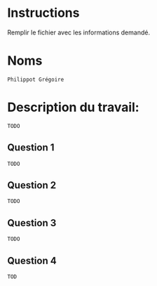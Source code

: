 # Instructions

Remplir le fichier avec les informations demandé.

# Noms

	Philippot Grégoire

# Description du travail:

	TODO

## Question 1

	TODO

## Question 2

	TODO

## Question 3

	TODO

## Question 4

	TOD
